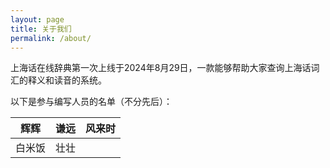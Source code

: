 ```yaml
---
layout: page
title: 关于我们
permalink: /about/
---
```


上海话在线辞典第一次上线于2024年8月29日，一款能够帮助大家查询上海话词汇的释义和读音的系统。                                        

以下是参与编写人员的名单（不分先后）：                       

| 辉辉 | 谦远 | 风来时 |           
| :---: | :---: | :---: |           
| 白米饭 | 壮壮 |  |           
